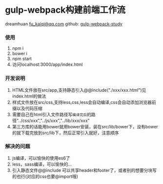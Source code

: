 # gulp-webpack构建前端工作流
dreamhuan <fu_kaiqi@qq.com>
github: [gulp-webpack-study](https://github.com/dreamhuan/gulp-webpack-study)
  
### 使用
1. npm i
1. bower i
1. npm start
1. 访问localhost:3000/app/index.html
  
  
### 开发说明
1. HTML文件放在src/app,支持静态引入@@include("./xxx/xxx.html")见index.html的做法
1. 样式文件放在src/css,支持less,css,less会自动编译,css会自动添加浏览器前缀以及代码压缩
1. 需要自己在html引入文件路径写`编译完后`的路径"../css/xxx","../js/xxx","../lib/xxx/xxx"
1. 第三方库的话能用bower就用bower安装，装在src/lib/bower下，没有bower的就下载完放到src/lib下，然后正常引入就好，注意顺序

### 解决的问题
1. js编译，可以愉快的使用es6了
1. less，sass编译，可以愉快的...
1. 引入静态文件@@include 可以共享header和footer了，或者别的想要分块写的也行(对应的css也要@import哦)


